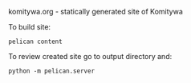 komitywa.org - statically generated site of Komitywa

To build site:
```shell
pelican content
```

To review created site go to output directory and:
```shell
python -m pelican.server
```
